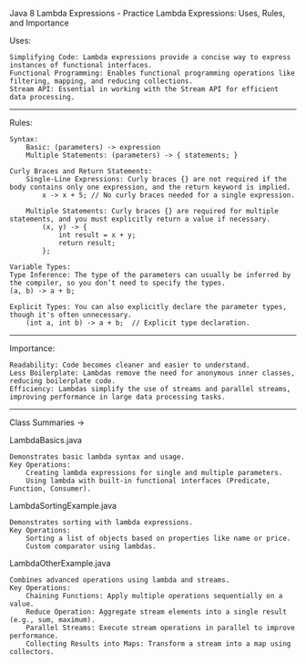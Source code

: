 Java 8 Lambda Expressions - Practice
Lambda Expressions: Uses, Rules, and Importance


Uses:

    Simplifying Code: Lambda expressions provide a concise way to express instances of functional interfaces.
    Functional Programming: Enables functional programming operations like filtering, mapping, and reducing collections.
    Stream API: Essential in working with the Stream API for efficient data processing.

--------------------------------------------------------------------------------------
Rules:

    Syntax:
        Basic: (parameters) -> expression
        Multiple Statements: (parameters) -> { statements; }

    Curly Braces and Return Statements:
        Single-Line Expressions: Curly braces {} are not required if the body contains only one expression, and the return keyword is implied.
            x -> x + 5; // No curly braces needed for a single expression.

        Multiple Statements: Curly braces {} are required for multiple statements, and you must explicitly return a value if necessary.
            (x, y) -> {
                int result = x + y;
                return result;
            };

    Variable Types:
    Type Inference: The type of the parameters can usually be inferred by the compiler, so you don’t need to specify the types.
    (a, b) -> a + b;  

    Explicit Types: You can also explicitly declare the parameter types, though it's often unnecessary.
        (int a, int b) -> a + b;  // Explicit type declaration.

--------------------------------------------------------------------------------------
Importance:

    Readability: Code becomes cleaner and easier to understand.
    Less Boilerplate: Lambdas remove the need for anonymous inner classes, reducing boilerplate code.
    Efficiency: Lambdas simplify the use of streams and parallel streams, improving performance in large data processing tasks.

--------------------------------------------------------------------------------------
Class Summaries ->

LambdaBasics.java

    Demonstrates basic lambda syntax and usage.
    Key Operations:
        Creating lambda expressions for single and multiple parameters.
        Using lambda with built-in functional interfaces (Predicate, Function, Consumer).


LambdaSortingExample.java

    Demonstrates sorting with lambda expressions.
    Key Operations:
        Sorting a list of objects based on properties like name or price.
        Custom comparator using lambdas.


LambdaOtherExample.java

    Combines advanced operations using lambda and streams.
    Key Operations:
        Chaining Functions: Apply multiple operations sequentially on a value.
        Reduce Operation: Aggregate stream elements into a single result (e.g., sum, maximum).
        Parallel Streams: Execute stream operations in parallel to improve performance.
        Collecting Results into Maps: Transform a stream into a map using collectors.